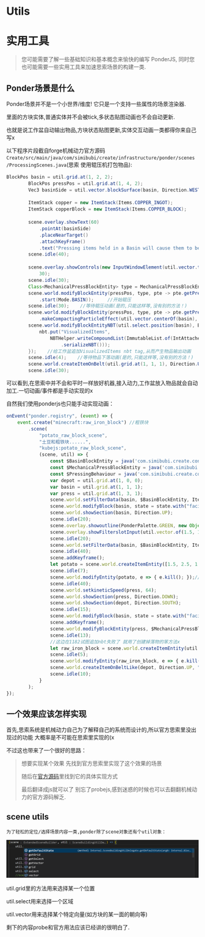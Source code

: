 # Utils

# 实用工具

>   您可能需要了解一些基础知识和基本概念来愉快的编写 PonderJS, 同时您也可能需要一些实用工具来加速思索场景的构建一类.


## Ponder场景是什么

Ponder场景并不是一个小世界/维度! 它只是一个支持一些属性的场景渲染器.

里面的方块实体,普通实体并不会被tick,多状态贴图动画也不会自动更新.

也就是说工作盆自动输出物品,方块状态贴图更新,实体交互动画一类都得你来自己写x

以下程序片段截自forge机械动力官方源码`Create/src/main/java/com/simibubi/create/infrastructure/ponder/scenes
/ProcessingScenes.java`(思索 使用辊压机打包物品):

```java
BlockPos basin = util.grid.at(1, 2, 2);
        BlockPos pressPos = util.grid.at(1, 4, 2);                        //辊压机位置
        Vec3 basinSide = util.vector.blockSurface(basin, Direction.WEST); //工作盆侧面

        ItemStack copper = new ItemStack(Items.COPPER_INGOT);             //铜物品
        ItemStack copperBlock = new ItemStack(Items.COPPER_BLOCK);        //铜块物品

        scene.overlay.showText(60)
            .pointAt(basinSide)
            .placeNearTarget()
            .attachKeyFrame()
            .text("Pressing items held in a Basin will cause them to be Compacted");
        scene.idle(40);

        scene.overlay.showControls(new InputWindowElement(util.vector.topOf(basin), Pointing.DOWN).withItem(copper),
            30);
        scene.idle(30);
        Class<MechanicalPressBlockEntity> type = MechanicalPressBlockEntity.class;
        scene.world.modifyBlockEntity(pressPos, type, pte -> pte.getPressingBehaviour()
            .start(Mode.BASIN));     //开始辊压
        scene.idle(30);    //等待辊压动画(是的,只能这样等,没有别的方法！)
        scene.world.modifyBlockEntity(pressPos, type, pte -> pte.getPressingBehaviour()
            .makeCompactingParticleEffect(util.vector.centerOf(basin), copper));    //生成辊压粒子效果
        scene.world.modifyBlockEntityNBT(util.select.position(basin), BasinBlockEntity.class, nbt -> {
            nbt.put("VisualizedItems",
                NBTHelper.writeCompoundList(ImmutableList.of(IntAttached.with(1, copperBlock)), ia -> ia.getValue()
                    .serializeNBT()));
        });    //给工作盆追加VisualizedItems nbt tag,从而产生物品输出动画
        scene.idle(4);    //等待物品下落动画(是的,只能这样等,没有别的方法！)
        scene.world.createItemOnBelt(util.grid.at(1, 1, 1), Direction.UP, copperBlock);//在传送带上生成"落"在上面的工作盆输出物品
        scene.idle(30);
```

可以看到,在思索中并不会和平时一样放好机器,接入动力,工作盆放入物品就会自动加工.一切动画/事件都是手动实现的x

自然我们使用ponderjs也只能手动实现动画：

```javascript
onEvent("ponder.registry", (event) => {
    event.create("minecraft:raw_iron_block") //粗铁块
        .scene(
            "potato_raw_block_scene",
            "土豆和粗铁块......",
            "kubejs:potato_raw_block_scene",
            (scene, util) => {
                const $BasinBlockEntity = java('com.simibubi.create.content.processing.basin.BasinBlockEntity');
                const $MechanicalPressBlockEntity = java('com.simibubi.create.content.kinetics.press.MechanicalPressBlockEntity');
                const $PressingBehaviour = java('com.simibubi.create.content.kinetics.press.PressingBehaviour');
                var depot = util.grid.at(1, 0, 0);
                var basin = util.grid.at(1, 1, 1);
                var press = util.grid.at(1, 3, 1);
                scene.world.setFilterData(basin, $BasinBlockEntity, Item.of("minecraft:air"));
                scene.world.modifyBlock(basin, state = state.with("facing", "down"), false);//实际上工作盆输出口的位置对应方块状态里的朝向
                scene.world.showSection(basin, Direction.UP);
                scene.idle(20);
                scene.overlay.showoutline(PonderPalette.GREEN, new Object(), basin, 30);
                scene.overlay.showFilterslotInput(util.vector.of(1.5, 1.75, 1), Direction.NORTH, 30);
                scene.idle(20);
                scene.world.setFilterData(basin, $BasinBlockEntity, Item.of("minecraft:raw_iron_block"));
                scene.idle(40);
                scene.addKeyframe();
                let potato = scene.world.createItemEntity([1.5, 2.5, 1.5], [0, 0, 0], "9x potato");
                scene.idle(7);
                scene.world.modifyEntity(potato, e => { e.kill(); });//落到工作盆里后 把掉落物清除
                scene.idle(40);
                scene.world.setkineticSpeed(press, 64);
                scene.world.showSection(press, Direction.DOWN);
                scene.world.showSection(depot, Direction.SOUTH);
                scene.idle(15);
                scene.world.modifyBlock(basin, state = state.with("facing", "north"), false);
                scene.addKeyframe();
                scene.world.modifyBlockEntity(press, $MechanicalPressBlockEntity, pte => { pte.getPressingBehaviour().start($PressingBehaviour.Mode.BASIN); })
                scene.idle(13);
                //这边在1182试图追加nbt失败了 就用了创建掉落物的笨方法x
                let raw_iron_block = scene.world.createItemEntity(util.vector.centerof(basin), [0, -0.2, -0.25], "raw_iron_block");
                scene.idle(5);
                scene.world.modifyEntity(raw_iron_block, e => { e.kill(); });//落到置物台上后 把掉落物清除
                scene.world.createItemOnBeltLike(depot, Direction.UP, "raw_iron_block");//在置物台上生成"落"在上面的工作盆输出物品
                scene.idle(10);
            }
        );
});
```

## 一个效果应该怎样实现

首先,思索系统是机械动力自己为了解释自己的系统而设计的,所以官方思索里没出现过的功能 大概率是不可能在思索里实现的(x

不过这也带来了一个很好的思路：

>  想要实现某个效果 先找到官方思索里实现了这个效果的场景
>
>  随后在[官方源码](https://github.com/Creators-of-Create/Create/blob/mc1.18/dev/src/main/java/com/simibubi/create/infrastructure/ponder/scenes/)里找到它的具体实现方式
>
>  最后翻译成js就可以了
>  别忘了probejs,感到迷惑的时候也可以去翻翻机械动力的官方源码解乏.

## scene utils

    为了轻松的定位/选择场景内容一类,ponder除了scene对象还有个util对象：

![4-1](assets/4-1.png)

util.grid里的方法用来选择某一个位置

util.select用来选择一个区域

util.vector用来选择某个特定向量(如方块的某一面的朝向等)

剩下的内容probe和官方用法应该已经讲的很明白了.
